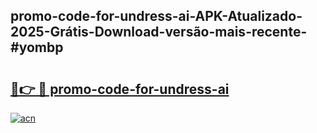 ## promo-code-for-undress-ai-APK-Atualizado-2025-Grátis-Download-versão-mais-recente-#yombp

# <h2><a href="https://ainizakaria.my?title=promo-code-for-undress-ai&ref=20M">🔗👉 🔴 promo-code-for-undress-ai</a></h2>

[![acn](https://github.com/user-attachments/assets/0f9c940e-d8b0-45ae-aac7-cd30a18b3e1c)](https://ainizakaria.my?title=promo-code-for-undress-ai&ref=20M)

